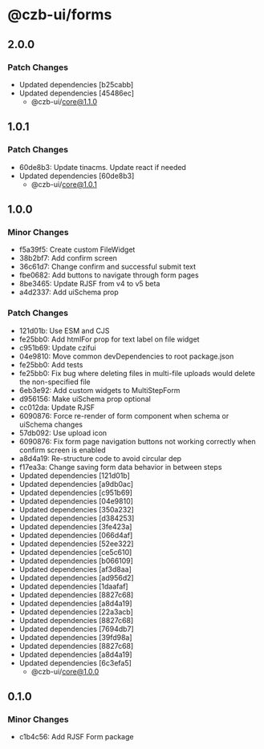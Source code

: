 # @czb-ui/forms

## 2.0.0

### Patch Changes

- Updated dependencies [b25cabb]
- Updated dependencies [45486ec]
  - @czb-ui/core@1.1.0

## 1.0.1

### Patch Changes

- 60de8b3: Update tinacms. Update react if needed
- Updated dependencies [60de8b3]
  - @czb-ui/core@1.0.1

## 1.0.0

### Minor Changes

- f5a39f5: Create custom FileWidget
- 38b2bf7: Add confirm screen
- 36c61d7: Change confirm and successful submit text
- fbe0682: Add buttons to navigate through form pages
- 8be3465: Update RJSF from v4 to v5 beta
- a4d2337: Add uiSchema prop

### Patch Changes

- 121d01b: Use ESM and CJS
- fe25bb0: Add htmlFor prop for text label on file widget
- c951b69: Update czifui
- 04e9810: Move common devDependencies to root package.json
- fe25bb0: Add tests
- fe25bb0: Fix bug where deleting files in multi-file uploads would delete the non-specified file
- 6eb3e92: Add custom widgets to MultiStepForm
- d956156: Make uiSchema prop optional
- cc012da: Update RJSF
- 6090876: Force re-render of form component when schema or uiSchema changes
- 57db092: Use upload icon
- 6090876: Fix form page navigation buttons not working correctly when confirm screen is enabled
- a8d4a19: Re-structure code to avoid circular dep
- f17ea3a: Change saving form data behavior in between steps
- Updated dependencies [121d01b]
- Updated dependencies [a9db0ac]
- Updated dependencies [c951b69]
- Updated dependencies [04e9810]
- Updated dependencies [350a232]
- Updated dependencies [d384253]
- Updated dependencies [3fe423a]
- Updated dependencies [066d4af]
- Updated dependencies [52ee322]
- Updated dependencies [ce5c610]
- Updated dependencies [b066109]
- Updated dependencies [af3d8aa]
- Updated dependencies [ad956d2]
- Updated dependencies [1daafaf]
- Updated dependencies [8827c68]
- Updated dependencies [a8d4a19]
- Updated dependencies [22a3acb]
- Updated dependencies [8827c68]
- Updated dependencies [7694db7]
- Updated dependencies [39fd98a]
- Updated dependencies [8827c68]
- Updated dependencies [a8d4a19]
- Updated dependencies [6c3efa5]
  - @czb-ui/core@1.0.0

## 0.1.0

### Minor Changes

- c1b4c56: Add RJSF Form package
